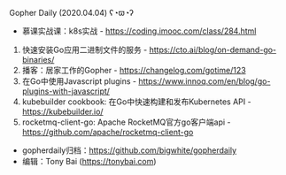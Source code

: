 Gopher Daily (2020.04.04) ʕ◔ϖ◔ʔ

* 慕课实战课：k8s实战 - https://coding.imooc.com/class/284.html

1. 快速安装Go应用二进制文件的服务 - https://cto.ai/blog/on-demand-go-binaries/
2. 播客：居家工作的Gopher - https://changelog.com/gotime/123
3. 在Go中使用Javascript plugins - https://www.innoq.com/en/blog/go-plugins-with-javascript/
4. kubebuilder cookbook: 在Go中快速构建和发布Kubernetes API - https://kubebuilder.io/
5. rocketmq-client-go: Apache RocketMQ官方go客户端api - https://github.com/apache/rocketmq-client-go

* gopherdaily归档：https://github.com/bigwhite/gopherdaily
* 编辑：Tony Bai (https://tonybai.com)
